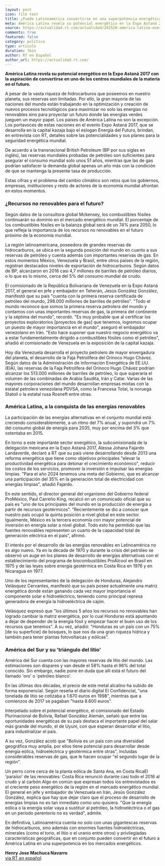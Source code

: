 ```yaml
---
layout: post
icon: file text
title: ¿Puede Latinoamérica convertirse en una superpotencia energética mundial y superar al golfo Pérsico?
meta: América Latina revela su potencial energético en la Expo Astaná 2017 con la aspiración de convertirse en uno de los centros mundiales de la materia en el futuro.
source: https://actualidad.rt.com/actualidad/242520-america-latina-energia-petroleo-gas-renovables
comments: true
featured: false
category: politica
type: articulo
duration: 7min
author: RT en Español
author_url: https://actualidad.rt.com/
---
```


<p class="hyphenate">
<b>
		
América Latina revela su potencial energético en la Expo Astaná 2017 con la aspiración de convertirse en uno de los centros mundiales de la materia en el futuro.
</b>
</p>

<p class="hyphenate">
	
A pesar de la vasta riqueza de hidrocarburos que poseemos en nuestro planeta, sus reservas son limitadas. Por ello, la gran mayoría de las naciones del mundo están trabajando en la optimización y creación de nuevos  procesos tecnológicos para maximizar no solo las energías no renovables sino para proyectar un futuro donde las energías verdes jueguen un mayor papel. Los países de América Latina no son la excepción. Los portavoces de estas naciones en el evento Expo Astaná 2017, que se desarrolla en la capital kazaja bajo el eslogan Energía del Futuro, brindan, en entrevista con RT, detalles sobre las potencialidades y sus planes para la seguridad energética mundial. 
</p>
<p class="hyphenate">
	

De acuerdo a la transnacional British Petroleum (BP por sus siglas en inglés), las reservas mundiales probadas de petróleo son suficientes para asegurar el consumo mundial solo unos 51 años, mientras que las de gas podrían satisfacer la demanda global apenas un año más con la condición de que se mantenga la presente tasa de producción.
</p>
<p class="hyphenate">
	

Estas cifras y el problema del cambio climático son retos que los gobiernos, empresas, instituciones y resto de actores de la economía mundial afrontan en estos momentos.
</p>

<h3>
	
¿Recursos no renovables para el futuro?
</h3>

<p class="hyphenate">
	
Según datos de la consultora global Mckensey, los combustibles fósiles continuarán su dominio en el mercado energético mundial. El porcentaje de los combustibles fósiles en la balanza global será de un 74% para 2050, lo que refleja la importancia de los recursos no renovables en el futuro próximo de la economía mundial.
</p>
<p class="hyphenate">
	

La región latinoamericana, poseedora de grandes reservas de hidrocarburos, se ubica en la segunda posición del mundo en cuanto a sus reservas de petróleo y cuenta además con importantes reservas de gas. En estos momentos México, Venezuela y Brasil, entre otros países de la región, registran destacados niveles de exportación de hidrocarburos. Según datos de BP, alcanzaron en 2016 casi 4,7 millones de barriles de petróleo diarios, o lo que es lo mismo, cerca del 5% del consumo mundial de crudo. 
</p>

<script id="infogram_0_reservas_probadas_de_petroleo_y_gas_en_america_latina" title="Reservas probadas de petróleo y gas en América Latina" src="//e.infogram.com/js/dist/embed.js?zZV" type="text/javascript"></script>

<p class="hyphenate">
	

El comisionado de la República Bolivariana de Venezuela en la Expo Astaná 2017, el general en jefe y embajador en Teherán, Jesús González González, manifestó que su país "cuenta con la primera reserva certificada de petróleo del mundo, 298.000 millones de barriles de petróleo". "Todo el mundo reconoce que somos la primera reserva petrolera del mundo y contamos con unas importantes reservas de gas, la primera del continente y la séptima del mundo", recordó. "Es muy probable que al certificar los proyectos exploratorios [proyectos de gas] que tenemos, logremos ocupar un puesto de mayor importancia en el mundo", aseguró el embajador venezolano en Irán. "Esto hace suponer que nuestro negocio energético va a estar fundamentalmente dirigido a combustibles fósiles como el petróleo", añadió el comisionado de Venezuela en la exposición de la capital kazaja.
</p>

<p class="hyphenate">
	

Hoy día Venezuela desarrolla el proyecto petrolero de mayor envergadura del planeta, el desarrollo de la Faja Petrolífera del Orinoco Hugo Chávez. Según datos de la Administración de Información Energética de EE.UU. (EIA), las reservas de la Faja Petrolífera del Orinoco Hugo Chávez podrían alcanzar los 513.000 millones de barriles de petróleo, lo que superaría el volumen de las combinadas de Arabia Saudita, Irán y Catar. Varias de las mayores corporaciones del mundo desarrollan empresas mixtas con la estatal petrolera venezolana PDVSA, como la Francesa Total, la noruega Statoil o la estatal rusa Rosneft entre otras.
</p>



 

<h3>
	
América Latina, a la conquista de las energías renovables 
</h3>
<p class="hyphenate">
	
La participación de las energías alternativas en el conjunto mundial está creciendo considerablemente, a un ritmo del 7% anual, y supondrá un 7% del consumo global de energía para 2035, muy por encima del 3% que ostentaba en 2015.  
</p>
<p class="hyphenate">
	

En torno a este importante sector energético, la subcomisionada de la delegación mexicana en la Expo Astaná 2017, Alessa Johana Fajardo Landaverde, declaró a RT que su país viene desarrollando desde 2013 una reforma energética que tiene como objetivos principales "elevar la productividad energética para detonar el crecimiento económico", reducir los costos de los servicios, promover la inversión e impulsar las energías limpias. "Para el año 2024 tenemos una meta del Gobierno, que es alcanzar una participación del 35% en la generación total de electricidad con energías limpias", añadió Fajardo.
</p>

<p class="hyphenate">
	

En este sentido, el director general del organismo del Gobierno federal ProMéxico, Paul Carreño King, recalcó en un comunicado oficial que su país es "uno de los principales del mundo en la producción de energía a partir de recursos geotérmicos". "Recientemente se dio a conocer que nuestro país ocupó la quinta posición a nivel global en este sector. Igualmente, México es la tercera economía con mayor potencial de inversión en energía solar a nivel global. Todo esto ha permitido que las fuentes renovables representen un cuarto de la capacidad total de generación eléctrica en el país", afirmó.
</p>



<script id="infogram_0_total_de_inversiones_acumuladas_en_energias_renovables_2009_2014_de_america_latina" title="Total de inversiones acumuladas en energías renovables 2009-2014 de América Latina" src="//e.infogram.com/js/dist/embed.js?Z5z" type="text/javascript"></script>


<p class="hyphenate">
	
El interés por el desarrollo de las energías renovables en Latinoamérica no es algo nuevo. Ya en la década de 1970 y durante la crisis del petróleo se observó un auge en los planes de desarrollo de energías alternativas con el establecimiento del programa de biocombustibles ProÁlcool en Brasil en 1975 y de las leyes sobre energía geotérmica en Costa Rica en 1976 y en Nicaragua en 1977.

</p>

<p class="hyphenate">
	
Uno de los representantes de la delegación de Honduras, Alejandro Velásquez Cervantes, manifestó que su país posee actualmente una matriz energética donde están ganando cada vez mayor importancia el componente solar e hidroeléctrico, teniendo como principal represa generadora de energía la hidroeléctrica de cajón.

</p>


<p class="hyphenate">
	
Velásquez expresó que "los últimos 5 años los recursos no renovables han logrado cambiar la matriz energética, por lo cual Honduras está apuntando a dejar de depender de la energía fósil y empezar hacer el buen uso de los recursos que tenemos". A su vez, añadió: "Honduras es un país con un 75% [de su superficie] de bosques, lo que nos da una gran riqueza hídrica y también para tener plantas fotovoltaicas y eólicas".
</p>


<h3>
	
América del Sur y su 'triángulo del litio'
</h3>

<p class="hyphenate">
	
América del Sur cuenta con las mayores reservas de litio del mundo. Las estimaciones son dispares y van desde el 58% hasta el 96% del total conocido. Sin embargo, nadie pone en duda que allí está el futuro del llamado 'oro' o 'petróleo blanco'.
</p>
<p class="hyphenate">
	

En las últimas dos décadas, el precio de este metal alcalino ha subido de forma exponencial. Según reseña el diario digital El Confidencial, "una tonelada de litio se cotizaba a 1.670 euros en 1998", mientras que a comienzos de 2017 se pagaban "hasta 8.600 euros".
</p>
<p class="hyphenate">
	


Interpelado sobre el potencial energético, el comisionado del Estado Plurinacional de Bolivia, Rafael González Alemán, señaló que entre las oportunidades energéticas de su país destaca el importante papel del salar más grande del mundo, el de Uyuni, con que esperan desarrollar el litio, para industrializar el país.
</p>
<p class="hyphenate">
	


A su vez, González acotó que "Bolivia es un país con una diversidad geográfica muy amplía, por ellos tiene potencial para desarrollar desde energía eólica, hidroeléctrica y geotérmica entre otras", incluidas considerables reservas de gas, que le hacen ocupar "el segundo lugar de la región".

</p>
<p class="hyphenate">
	
Un perro corre cerca de la planta eólica de Santa Ana, en Costa RicaEl 'paraíso' de las renovables: Costa Rica renunció durante casi todo el 2016 al crudo y al carbón
Algo en común que expresan todos los entrevistados es el creciente peso energético de la región en el mercado energético mundial. El general en jefe y embajador de Venezuela en Irán, Jesús González González, explica que hay que dejar claro que el proceso de desarrollo de energías limpias no es tan inmediato como uno quisiera. "Que la energía eólica o la energía solar vaya a sustituir al petróleo, la hidroeléctrica o el gas en un periodo perentorio no es verdad", admite.
</p>
<p class="hyphenate">
	

En definitiva, Latinoamérica cuenta no solo con unas gigantescas reservas de hidrocarburos, sino además con enormes fuentes hidroeléctricas, minerales (como el torio, el litio o el uranio entre otros) y privilegiadas características geográficas, que en conjunto pueden convertir en el futuro a América Latina en una superpotencia en los mercados energéticos.
</p>

<b>Henry Jose Machuca Navarro</b> <br>
<a href="https://actualidad.rt.com/actualidad/242520-america-latina-energia-petroleo-gas-renovables" target="_blank">via RT en español</a>
